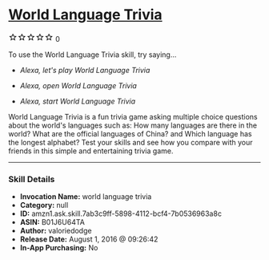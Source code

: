 # [World Language Trivia](http://alexa.amazon.com/#skills/amzn1.ask.skill.7ab3c9ff-5898-4112-bcf4-7b0536963a8c)
![0 stars](../../images/ic_star_border_black_18dp_1x.png)![0 stars](../../images/ic_star_border_black_18dp_1x.png)![0 stars](../../images/ic_star_border_black_18dp_1x.png)![0 stars](../../images/ic_star_border_black_18dp_1x.png)![0 stars](../../images/ic_star_border_black_18dp_1x.png) 0

To use the World Language Trivia skill, try saying...

* *Alexa, let's play World Language Trivia*

* *Alexa, open World Language Trivia*

* *Alexa, start World Language Trivia*

World Language Trivia is a fun trivia game asking multiple choice questions about the world's languages such as: How many languages are there in the world? What are the official languages of China? and Which language has the longest alphabet? Test your skills and see how you compare with your friends in this simple and entertaining trivia game.

***

### Skill Details

* **Invocation Name:** world language trivia
* **Category:** null
* **ID:** amzn1.ask.skill.7ab3c9ff-5898-4112-bcf4-7b0536963a8c
* **ASIN:** B01J6U64TA
* **Author:** valoriedodge
* **Release Date:** August 1, 2016 @ 09:26:42
* **In-App Purchasing:** No
